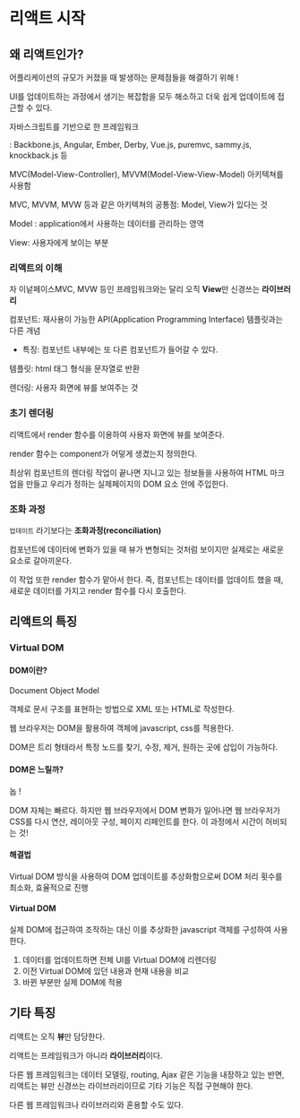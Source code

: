 # 리액트 시작

## 왜 리액트인가?

어플리케이션의 규모가 커졌을 때 발생하는 문제점들을 해결하기 위해 !

UI를 업데이트하는 과정에서 생기는 복잡함을 모두 해소하고 더욱 쉽게 업데이트에 접근할 수 있다. 



자바스크립트를 기반으로 한 프레임워크

: Backbone.js, Angular, Ember, Derby, Vue.js, puremvc, sammy.js, knockback.js 등

MVC(Model-View-Controller), MVVM(Model-View-View-Model) 아키텍쳐를 사용함

MVC, MVVM, MVW 등과 같은 아키텍쳐의 공통점: Model, View가 있다는 것



Model : application에서 사용하는 데이터를 관리하는 영역

View: 사용자에게 보이는 부분



### 리액트의 이해 

자 이넡페이스MVC, MVW 등인 프레임워크와는 달리 오직 **View**만 신경쓰는 **라이브러리**

컴포넌트: 재사용이 가능한 API(Application Programming Interface) 템플릿과는 다른 개념 

* 특징: 컴포넌트 내부에는 또 다른 컴포넌트가 들어갈 수 있다. 

템플릿: html 태그 형식을 문자열로 반환

렌더링: 사용자 화면에 뷰를 보여주는 것 



### 초기 렌더링

리액트에서 render 함수를 이용하여 사용자 화면에 뷰를 보여준다. 

render 함수는 component가 어덯게 생겼는지 정의한다. 

최상위 컴포넌트의 렌더링 작업이 끝나면 지니고 있는 정보들을 사용하여 HTML 마크업을 만들고 우리가 정하는 실제페이지의 DOM 요소 안에 주입한다. 



### 조화 과정

`업데이트` 라기보다는 **조화과정(reconciliation)** 

컴포넌트에 데이터에 변화가 있을 때 뷰가 변형되는 것처럼 보이지만 실제로는 새로운 요소로 갈아끼운다. 

이 작업 또한 render 함수가 맡아서 한다. 즉, 컴포넌트는 데이터를 업데이트 했을 때, 새로운 데이터를 가지고 render 함수를 다시 호출한다. 



## 리액트의 특징 

### Virtual DOM

#### DOM이란? 

Document Object Model

객체로 문서 구조를 표현하는 방법으로 XML 또는 HTML로 작성한다. 

웹 브라우저는 DOM을 활용하여 객체에 javascript, css를 적용한다. 

DOM은 트리 형태라서 특정 노드를 찾기, 수정, 제거, 원하는 곳에 삽입이 가능하다.

#### DOM은 느릴까? 

놉 ! 

DOM 자체는 빠르다. 하지만 웹 브라우저에서 DOM 변화가 일어나면 웹 브라우저가 CSS를 다시 연산, 레이아웃 구성, 페이지 리페인트를 한다. 이 과정에서 시간이 허비되는 것!

#### 해결법

Virtual DOM 방식을 사용하여 DOM 업데이트를 추상화함으로써 DOM 처리 횟수를 최소화, 효율적으로 진행

#### Virtual DOM

실제 DOM에 접근하여 조작하는 대신 이를 추상화한 javascript 객체를 구성하여 사용한다. 

1. 데이터를 업데이트하면 전체 UI를 Virtual DOM에 리렌더링
2. 이전 Virtual DOM에 있던 내용과 현재 내용을 비교
3. 바뀐 부분만 실제 DOM에 적용

#### 

## 기타 특징

리액트는 오직 **뷰**만 담당한다. 

리액트는 프레임워크가 아니라 **라이브러리**이다. 

다른 웹 프레임워크는 데이터 모델링, routing, Ajax 같은 기능을 내장하고 있는 반면, 리액트는 뷰만 신경쓰는 라이브러리이므로 기타 기능은 직접 구현해야 한다.  

다른 웹 프레임워크나 라이브러리와 혼용할 수도 있다. 





